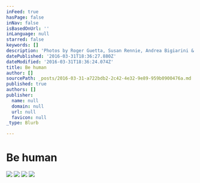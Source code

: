 ```yaml
---
inFeed: true
hasPage: false
inNav: false
isBasedOnUrl: ''
inLanguage: null
starred: false
keywords: []
description: 'Photos by Roger Guetta, Susan Rennie, Andrea Bigiarini & Antonio Mojica'
datePublished: '2016-03-31T18:36:27.880Z'
dateModified: '2016-03-31T18:36:24.074Z'
title: Be human
author: []
sourcePath: _posts/2016-03-31-a722bdb2-2c42-4e32-9e89-959b0900476a.md
published: true
authors: []
publisher:
  name: null
  domain: null
  url: null
  favicon: null
_type: Blurb

---
```

# Be human
![](https://s3-us-west-2.amazonaws.com/the-grid-img/p/bc09b83f08ac7c3758c34378483f40a685130eed.jpg)
![](https://the-grid-user-content.s3-us-west-2.amazonaws.com/2958b1e8-b382-4ef1-8726-728bddeb791c.jpg)
![](https://the-grid-user-content.s3-us-west-2.amazonaws.com/df48a9aa-13f3-4a57-bce0-dcb654f93d20.jpg)
![](https://the-grid-user-content.s3-us-west-2.amazonaws.com/f3d1a620-05b3-47e3-bfcd-653d046a09de.jpg)